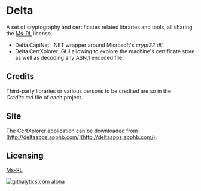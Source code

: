 Delta
=====

A set of cryptography and certificates related libraries and tools, all sharing the [Ms-RL][msrl] license.
  
* Delta.CapiNet: .NET wrapper around Microsoft's _crypt32.dll_.
* Delta.CertXplorer: GUI allowing to explore the machine's certificate store as well as decoding any ASN.1 encoded file.

Credits
-------
Third-party libraries or various persons to be credited are so in the _Credits.md_ file of each project.

Site
----
The CertXplorer application can be downloaded from [http://deltaapps.apphb.com/](http://deltaapps.apphb.com/).

Licensing
---------
[Ms-RL][msrl]

  [msrl]: License.md "MS-RL License"


[![githalytics.com alpha](https://cruel-carlota.gopagoda.com/302986f1e9abeb5e34973c9dd825a466 "githalytics.com")](http://githalytics.com/odalet/Delta.Cryptography)
